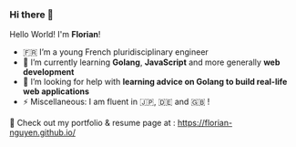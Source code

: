 ### Hi there 👋

<!--
**florian-nguyen/florian-nguyen** is a ✨ _special_ ✨ repository because its `README.md` (this file) appears on your GitHub profile.

Here are some ideas to get you started:

- 🔭 I’m currently working on ...
- 🌱 I’m currently learning ...
- 👯 I’m looking to collaborate on ...
- 🤔 I’m looking for help with ...
- 💬 Ask me about ...
- 📫 How to reach me: ...
- 😄 Pronouns: ...
- ⚡ Fun fact: ...
-->


Hello World! I'm **Florian**!

- :fr: I’m a young French pluridisciplinary engineer
- 🌱 I’m currently learning **Golang**, **JavaScript** and more generally **web development**
- 🤔 I’m looking for help with **learning advice on Golang to build real-life web applications**
- ⚡ Miscellaneous: I am fluent in :jp:, :de: and :uk: !

:pushpin: Check out my portfolio & resume page at : https://florian-nguyen.github.io/
